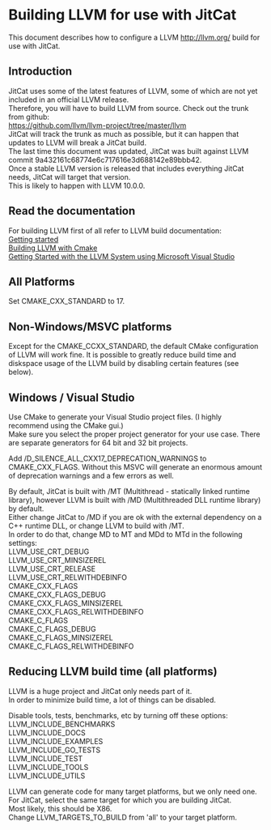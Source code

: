 # Building LLVM for use with JitCat
This document describes how to configure a LLVM http://llvm.org/ build for use with JitCat.

## Introduction
JitCat uses some of the latest features of LLVM, some of which are not yet included in an official LLVM release.  
Therefore, you will have to build LLVM from source. Check out the trunk from github:  
https://github.com/llvm/llvm-project/tree/master/llvm  
JitCat will track the trunk as much as possible, but it can happen that updates to LLVM will break a JitCat build.  
The last time this document was updated, JitCat was built against LLVM commit 9a432161c68774e6c717616e3d688142e89bbb42.  
Once a stable LLVM version is released that includes everything JitCat needs, JitCat will target that version.  
This is likely to happen with LLVM 10.0.0.

## Read the documentation
For building LLVM first of all refer to LLVM build documentation:  
[Getting started](https://llvm.org/docs/GettingStarted.html)  
[Building LLVM with Cmake](https://llvm.org/docs/CMake.html)  
[Getting Started with the LLVM System using Microsoft Visual Studio](https://llvm.org/docs/GettingStartedVS.html)  

## All Platforms
Set CMAKE_CXX_STANDARD to 17.  

## Non-Windows/MSVC platforms
Except for the CMAKE_CCXX_STANDARD, the default CMake configuration of LLVM will work fine. It is possible to greatly reduce build time and diskspace usage of the LLVM build by disabling certain features (see below).

## Windows / Visual Studio
Use CMake to generate your Visual Studio project files. (I highly recommend using the CMake gui.)  
Make sure you select the proper project generator for your use case. There are separate generators for 64 bit and 32 bit projects.  

Add /D_SILENCE_ALL_CXX17_DEPRECATION_WARNINGS to CMAKE_CXX_FLAGS. Without this MSVC will generate an enormous amount of deprecation warnings and a few errors as well.

By default, JitCat is built with /MT (Multithread - statically linked runtime library), however LLVM is built with /MD (Multithreaded DLL runtime library) by default.  
Either change JitCat to /MD if you are ok with the external dependency on a C++ runtime DLL, or change LLVM to build with /MT.  
In order to do that, change MD to MT and MDd to MTd in the following settings:  
LLVM_USE_CRT_DEBUG  
LLVM_USE_CRT_MINSIZEREL  
LLVM_USE_CRT_RELEASE  
LLVM_USE_CRT_RELWITHDEBINFO  
CMAKE_CXX_FLAGS  
CMAKE_CXX_FLAGS_DEBUG  
CMAKE_CXX_FLAGS_MINSIZEREL  
CMAKE_CXX_FLAGS_RELWITHDEBINFO  
CMAKE_C_FLAGS  
CMAKE_C_FLAGS_DEBUG  
CMAKE_C_FLAGS_MINSIZEREL  
CMAKE_C_FLAGS_RELWITHDEBINFO  


## Reducing LLVM build time (all platforms)

LLVM is a huge project and JitCat only needs part of it.  
In order to minimize build time, a lot of things can be disabled.  

Disable tools, tests, benchmarks, etc by turning off these options:  
LLVM_INCLUDE_BENCHMARKS  
LLVM_INCLUDE_DOCS  
LLVM_INCLUDE_EXAMPLES  
LLVM_INCLUDE_GO_TESTS  
LLVM_INCLUDE_TEST  
LLVM_INCLUDE_TOOLS  
LLVM_INCLUDE_UTILS  
  
LLVM can generate code for many target platforms, but we only need one.  
For JitCat, select the same target for which you are building JitCat.  
Most likely, this should be X86.  
Change LLVM_TARGETS_TO_BUILD from 'all' to your target platform.  
